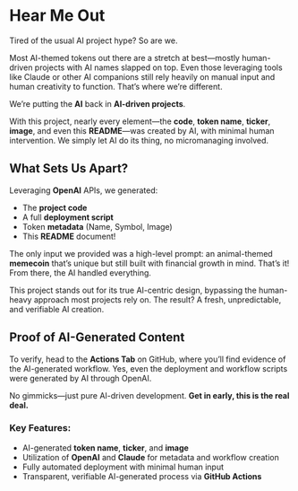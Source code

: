 # Hear Me Out

Tired of the usual AI project hype? So are we.

Most AI-themed tokens out there are a stretch at best—mostly human-driven projects with AI names slapped on top. Even those leveraging tools like Claude or other AI companions still rely heavily on manual input and human creativity to function. That’s where we’re different.

We’re putting the **AI** back in **AI-driven projects**.

With this project, nearly every element—the **code**, **token name**, **ticker**, **image**, and even this **README**—was created by AI, with minimal human intervention. We simply let AI do its thing, no micromanaging involved.

## What Sets Us Apart?

Leveraging **OpenAI** APIs, we generated:
- The **project code** 
- A full **deployment script**
- Token **metadata** (Name, Symbol, Image)
- This **README** document!

The only input we provided was a high-level prompt: an animal-themed **memecoin** that’s unique but still built with financial growth in mind. That’s it! From there, the AI handled everything.

This project stands out for its true AI-centric design, bypassing the human-heavy approach most projects rely on. The result? A fresh, unpredictable, and verifiable AI creation.

## Proof of AI-Generated Content

To verify, head to the **Actions Tab** on GitHub, where you’ll find evidence of the AI-generated workflow. Yes, even the deployment and workflow scripts were generated by AI through OpenAI.

No gimmicks—just pure AI-driven development. **Get in early, this is the real deal.**

### Key Features:

- AI-generated **token name**, **ticker**, and **image**
- Utilization of **OpenAI** and **Claude** for metadata and workflow creation
- Fully automated deployment with minimal human input
- Transparent, verifiable AI-generated process via **GitHub Actions**
